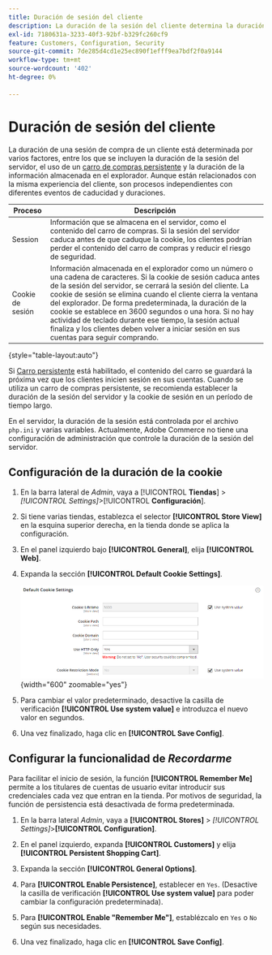```yaml
---
title: Duración de sesión del cliente
description: La duración de la sesión del cliente determina la duración de una sesión de compra del cliente.
exl-id: 7180631a-3233-40f3-92bf-b329fc260cf9
feature: Customers, Configuration, Security
source-git-commit: 7de285d4cd1e25ec890f1efff9ea7bdf2f0a9144
workflow-type: tm+mt
source-wordcount: '402'
ht-degree: 0%

---
```


# Duración de sesión del cliente

La duración de una sesión de compra de un cliente está determinada por varios factores, entre los que se incluyen la duración de la sesión del servidor, el uso de un [carro de compras persistente](../stores-purchase/cart-persistent.md) y la duración de la información almacenada en el explorador. Aunque están relacionados con la misma experiencia del cliente, son procesos independientes con diferentes eventos de caducidad y duraciones.

| Proceso | Descripción |
| --- | --- |
| Session | Información que se almacena en el servidor, como el contenido del carro de compras. Si la sesión del servidor caduca antes de que caduque la cookie, los clientes podrían perder el contenido del carro de compras y reducir el riesgo de seguridad. |
| Cookie de sesión | Información almacenada en el explorador como un número o una cadena de caracteres. Si la cookie de sesión caduca antes de la sesión del servidor, se cerrará la sesión del cliente. La cookie de sesión se elimina cuando el cliente cierra la ventana del explorador. De forma predeterminada, la duración de la cookie se establece en 3600 segundos o una hora. Si no hay actividad de teclado durante ese tiempo, la sesión actual finaliza y los clientes deben volver a iniciar sesión en sus cuentas para seguir comprando. |

{style="table-layout:auto"}

Si [Carro persistente](../stores-purchase/cart-persistent.md) está habilitado, el contenido del carro se guardará la próxima vez que los clientes inicien sesión en sus cuentas. Cuando se utiliza un carro de compras persistente, se recomienda establecer la duración de la sesión del servidor y la cookie de sesión en un período de tiempo largo.

En el servidor, la duración de la sesión está controlada por el archivo `php.ini` y varias variables. Actualmente, Adobe Commerce no tiene una configuración de administración que controle la duración de la sesión del servidor.

## Configuración de la duración de la cookie

1. En la barra lateral de _Admin_, vaya a [!UICONTROL **Tiendas**] > _[!UICONTROL Settings]_>[!UICONTROL **Configuración**].

1. Si tiene varias tiendas, establezca el selector **[!UICONTROL Store View]** en la esquina superior derecha, en la tienda donde se aplica la configuración.

1. En el panel izquierdo bajo **[!UICONTROL General]**, elija **[!UICONTROL Web]**.

1. Expanda la sección **[!UICONTROL Default Cookie Settings]**.

   ![Configuración de cookies predeterminada](../configuration-reference/general/assets/web-default-cookie-settings.png){width="600" zoomable="yes"}

1. Para cambiar el valor predeterminado, desactive la casilla de verificación **[!UICONTROL Use system value]** e introduzca el nuevo valor en segundos.

1. Una vez finalizado, haga clic en **[!UICONTROL Save Config]**.

## Configurar la funcionalidad de _Recordarme_

Para facilitar el inicio de sesión, la función **[!UICONTROL Remember Me]** permite a los titulares de cuentas de usuario evitar introducir sus credenciales cada vez que entran en la tienda. Por motivos de seguridad, la función de persistencia está desactivada de forma predeterminada.

1. En la barra lateral _Admin_, vaya a **[!UICONTROL Stores]** > _[!UICONTROL Settings]_>**[!UICONTROL Configuration]**.

1. En el panel izquierdo, expanda **[!UICONTROL Customers]** y elija **[!UICONTROL Persistent Shopping Cart]**.

1. Expanda la sección **[!UICONTROL General Options]**.

1. Para **[!UICONTROL Enable Persistence]**, establecer en `Yes`. (Desactive la casilla de verificación **[!UICONTROL Use system value]** para poder cambiar la configuración predeterminada).

1. Para **[!UICONTROL Enable "Remember Me"]**, establézcalo en `Yes` o `No` según sus necesidades.

1. Una vez finalizado, haga clic en **[!UICONTROL Save Config]**.
